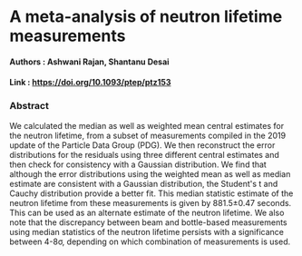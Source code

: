 # A meta-analysis of neutron lifetime measurements

#### Authors : Ashwani Rajan, Shantanu Desai

#### Link : https://doi.org/10.1093/ptep/ptz153

### Abstract
We calculated the median as well as weighted mean central estimates for the neutron lifetime, from a subset of measurements compiled in the 2019 update of the Particle Data Group (PDG). We then reconstruct the error distributions for the residuals using three different central estimates and then check for consistency with a Gaussian distribution. We find that although the error distributions using the weighted mean as well as median estimate are consistent with a Gaussian distribution, the Student's t and Cauchy distribution provide a better fit. This median statistic estimate of the neutron lifetime from these measurements is given by 881.5±0.47 seconds. This can be used as an alternate estimate of the neutron lifetime. We also note that the discrepancy between beam and bottle-based measurements using median statistics of the neutron lifetime persists with a significance between 4-8σ, depending on which combination of measurements is used.

